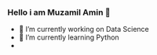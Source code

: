 ### Hello i am Muzamil Amin 👋



- 🔭 I’m currently working on Data Science
- 🌱 I’m currently learning Python
- <!--👯 I’m looking to collaborate on ...
- 🤔 I’m looking for help with ...
- 💬 Ask me about ...
- 📫 How to reach me: ...
- 😄 Pronouns: ...
- ⚡ Fun fact: ...
-->
